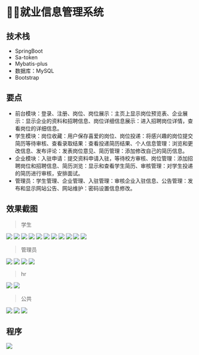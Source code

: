 # 👩‍🎓就业信息管理系统

<MyGlobalComponent />

## 技术栈
- SpringBoot
- Sa-token
- Mybatis-plus
- 数据库：MySQL
- Bootstrap


## 要点
- 前台模块：登录、注册、岗位、岗位展示：主页上显示岗位预览表、企业展示：显示企业的资料和招聘信息、岗位详细信息展示：进入招聘岗位详情，查看岗位的详细信息。
- 学生模块：岗位收藏：用户保存喜爱的岗位、岗位投递：将感兴趣的岗位提交简历等待审核、查看录取结果：查看投递简历结果、个人信息管理：浏览和更改信息、发布评论：发表岗位意见、简历管理：添加修改自己的简历信息。
- 企业模块：入驻申请：提交资料申请入驻，等待校方审核、岗位管理：添加招聘岗位和招聘信息、简历浏览：显示和查看学生简历、审核管理：对学生投递的简历进行审核，安排面试。
- 管理员：学生管理、企业管理、入驻管理：审核企业入驻信息、公告管理：发布和显示网站公告、网站维护：密码设置信息修改。

## 效果截图
> 学生

![](http://cdn.qiniu.liyansheng.top/img/20240712181142.png)
![](http://cdn.qiniu.liyansheng.top/img/20240712180854.png)
![](http://cdn.qiniu.liyansheng.top/img/20240712180912.png)
![](http://cdn.qiniu.liyansheng.top/img/20240712180928.png)
![](http://cdn.qiniu.liyansheng.top/img/20240712181210.png)
![](http://cdn.qiniu.liyansheng.top/img/20240712181225.png)
![](http://cdn.qiniu.liyansheng.top/img/20240712181240.png)
![](http://cdn.qiniu.liyansheng.top/img/20240712181255.png)
![](http://cdn.qiniu.liyansheng.top/img/20240712181439.png)
![](http://cdn.qiniu.liyansheng.top/img/20240712181349.png)
![](http://cdn.qiniu.liyansheng.top/img/20240712181408.png)

> 管理员

![](http://cdn.qiniu.liyansheng.top/img/20240712181555.png)
![](http://cdn.qiniu.liyansheng.top/img/20240712181613.png)
![](http://cdn.qiniu.liyansheng.top/img/20240712181637.png)
![](http://cdn.qiniu.liyansheng.top/img/20240712181653.png)

> hr

![](http://cdn.qiniu.liyansheng.top/img/20240712181821.png)
![](http://cdn.qiniu.liyansheng.top/img/20240712181846.png)

> 公共

![](http://cdn.qiniu.liyansheng.top/img/20240712181934.png)
![](http://cdn.qiniu.liyansheng.top/img/20240712181949.png)
![](http://cdn.qiniu.liyansheng.top/img/20240712182006.png)

## 程序
![](http://cdn.qiniu.liyansheng.top/img/20240712184837.png)